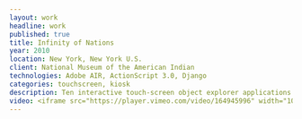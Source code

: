 ```yaml
---
layout: work
headline: work
published: true
title: Infinity of Nations
year: 2010
location: New York, New York U.S.
client: National Museum of the American Indian
technologies: Adobe AIR, ActionScript 3.0, Django
categories: touchscreen, kiosk
description: Ten interactive touch-screen object explorer applications
video: <iframe src="https://player.vimeo.com/video/164945996" width="1024" height="576" frameborder="0" webkitallowfullscreen mozallowfullscreen allowfullscreen></iframe>
---
```

